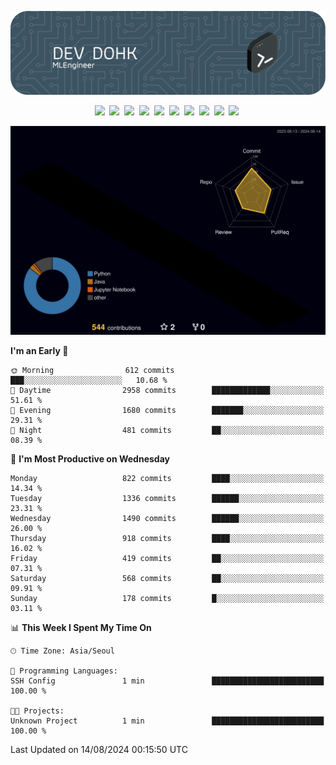![Header](./github-header-image.png)

<div align="center">
  <img src="https://ziadoua.github.io/m3-Markdown-Badges/badges/FastAPI/fastapi1.svg" />&nbsp
  <img src="https://ziadoua.github.io/m3-Markdown-Badges/badges/Git/git1.svg" />&nbsp
  <img src="https://ziadoua.github.io/m3-Markdown-Badges/badges/LeetCode/leetcode1.svg" />&nbsp
  <img src="https://ziadoua.github.io/m3-Markdown-Badges/badges/LinkedIn/linkedin2.svg" />&nbsp
  <img src="https://ziadoua.github.io/m3-Markdown-Badges/badges/Linux/linux2.svg" />&nbsp
  <img src="https://ziadoua.github.io/m3-Markdown-Badges/badges/macOS/macos1.svg" />&nbsp
  <img src="https://ziadoua.github.io/m3-Markdown-Badges/badges/PostgreSQL/postgresql3.svg" />&nbsp
  <img src="https://ziadoua.github.io/m3-Markdown-Badges/badges/Python/python3.svg" />&nbsp
  <img src="https://ziadoua.github.io/m3-Markdown-Badges/badges/PyCharm/pycharm1.svg" />&nbsp
  <img src="https://ziadoua.github.io/m3-Markdown-Badges/badges/VisualStudio/visualstudio3.svg" />&nbsp
</div>

![](./profile-3d-contrib/profile-night-rainbow.svg)

<!--START_SECTION:waka-->
**I'm an Early 🐤** 

```text
🌞 Morning                612 commits         ███░░░░░░░░░░░░░░░░░░░░░░   10.68 % 
🌆 Daytime                2958 commits        █████████████░░░░░░░░░░░░   51.61 % 
🌃 Evening                1680 commits        ███████░░░░░░░░░░░░░░░░░░   29.31 % 
🌙 Night                  481 commits         ██░░░░░░░░░░░░░░░░░░░░░░░   08.39 % 
```
📅 **I'm Most Productive on Wednesday** 

```text
Monday                   822 commits         ████░░░░░░░░░░░░░░░░░░░░░   14.34 % 
Tuesday                  1336 commits        ██████░░░░░░░░░░░░░░░░░░░   23.31 % 
Wednesday                1490 commits        ██████░░░░░░░░░░░░░░░░░░░   26.00 % 
Thursday                 918 commits         ████░░░░░░░░░░░░░░░░░░░░░   16.02 % 
Friday                   419 commits         ██░░░░░░░░░░░░░░░░░░░░░░░   07.31 % 
Saturday                 568 commits         ██░░░░░░░░░░░░░░░░░░░░░░░   09.91 % 
Sunday                   178 commits         █░░░░░░░░░░░░░░░░░░░░░░░░   03.11 % 
```


📊 **This Week I Spent My Time On** 

```text
🕑︎ Time Zone: Asia/Seoul

💬 Programming Languages: 
SSH Config               1 min               █████████████████████████   100.00 % 

🐱‍💻 Projects: 
Unknown Project          1 min               █████████████████████████   100.00 % 
```


 Last Updated on 14/08/2024 00:15:50 UTC
<!--END_SECTION:waka-->




